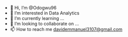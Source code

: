 - 👋 Hi, I’m @Odogwu96
- 👀 I’m interested in Data Analytics
- 🌱 I’m currently learning ...
- 💞️ I’m looking to collaborate on ...
- 📫 How to reach me davidemmanuel3107@gmail.com

<!---
Odogwu96/Odogwu96 is a ✨ special ✨ repository because its `README.md` (this file) appears on your GitHub profile.
You can click the Preview link to take a look at your changes.
--->
